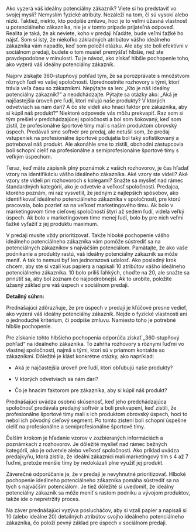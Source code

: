 Ako vyzerá váš ideálny potenciálny zákazník? Viete si ho predstaviť vo svojej mysli? Nemyslím fyzické atribúty. Nezáleží na tom, či sú vysokí alebo nízki. Taktiež, niekto, kto podpíše zmluvu, hoci je to veľmi úžasná vlastnosť u potenciálneho zákazníka, nie je v tomto prípade prijateľná odpoveď. Realita je taká, že ak neviete, koho v predaji hľadáte, bude veľmi ťažké ho nájsť. Som si istý, že niekoľko základných atribútov vášho ideálneho zákazníka vám napadlo, keď som položil otázku. Ale aby ste boli efektívni v sociálnom predaji, budete o tom musieť premýšľať hlbšie, než ste pravdepodobne v minulosti. Tu je návod, ako získať hlbšie pochopenie toho, ako vyzerá váš ideálny potenciálny zákazník.

Najprv získajte 360-stupňový pohľad tým, že sa porozprávate s množstvom rôznych ľudí vo vašej spoločnosti. Uprednostnite rozhovory s tými, ktorí trávia veľa času so zákazníkmi. Nepýtajte sa len: „Kto je náš ideálny potenciálny zákazník?“ a neodchádzajte. Pýtajte sa otázky ako: „Aká je najčastejšia úroveň pre ľudí, ktorí milujú naše produkty? V ktorých odvetviach sa nám darí? A čo ste videli ako hnací faktor pre zákazníka, aby si kúpil náš produkt?“ Niektoré odpovede vás môžu prekvapiť. Raz som si tým prešiel v predchádzajúcej spoločnosti a bol som šokovaný, keď som zistil, že profesionálne športové tímy mali s naším produktom obrovský úspech. Predávali sme softvér pre predaj, ale netušil som, že predaj vstupeniek na profesionálne športové podujatia bol taký sofistikovaný a potreboval náš produkt. Ale akonáhle sme to zistili, obchodní zástupcovia boli schopní cieliť na profesionálne a semiprofesionálne športové tímy s veľkým úspechom.

Teraz, keď máte zápisník plný poznámok z vašich rozhovorov, je čas hľadať vzory na identifikáciu vášho ideálneho zákazníka. Aké vzory ste videli? Aké vzory ste videli pri rozhovoroch s kolegami? Snažte sa myslieť nad rámec štandardných kategórií, ako je odvetvie a veľkosť spoločnosti. Predajca, ktorého poznám, mi raz vysvetlil, že jedným z najlepších spôsobov, ako identifikovať ideálneho potenciálneho zákazníka v spoločnosti, pre ktorú pracovala, bolo pozrieť sa na veľkosť marketingového tímu. Ak bolo v marketingovom tíme cieľovej spoločnosti štyri až sedem ľudí, videla veľký úspech. Ak bolo v marketingovom tíme menej ľudí, bolo by pre nich veľmi ťažké vyťažiť z jej produktu maximum.

V predaji musíte vždy prioritizovať. Takže hlboké pochopenie vášho ideálneho potenciálneho zákazníka vám pomôže sústrediť sa na potenciálnych zákazníkov s najväčším potenciálom. Pamätajte, že ako vaše podnikanie a produkty rastú, váš ideálny potenciálny zákazník sa môže meniť. A tak to nemusí byť len jednorazová udalosť. Ako posledný krok chcem, aby ste si vzali kus papiera a napísali 10 atribútov vášho ideálneho potenciálneho zákazníka. 10 bolo príliš ľahkých, choďte na 20, ale snažte sa prinútiť sa, aby bol zoznam čo najpodrobnejší. Ak to urobíte, položíte úžasný základ pre váš úspech v sociálnom predaji.

**Detailný súhrn:**

Prednášajúci zdôrazňuje, že pre úspech v predaji je kľúčové presne vedieť, ako vyzerá váš ideálny potenciálny zákazník. Nejde o fyzické vlastnosti ani o jednoduché kritérium, či podpíše zmluvu. Namiesto toho je potrebné hlbšie pochopenie.

Pre získanie tohto hlbšieho pochopenia odporúča získať „360-stupňový pohľad“ na ideálneho zákazníka. To zahŕňa rozhovory s rôznymi ľuďmi vo vlastnej spoločnosti, najmä s tými, ktorí sú v priamom kontakte so zákazníkmi. Dôležité je klásť konkrétne otázky, ako napríklad:

- Aká je najčastejšia úroveň pre ľudí, ktorí obľubujú naše produkty?
    
- V ktorých odvetviach sa nám darí?
    
- Čo je hnacím faktorom pre zákazníka, aby si kúpil náš produkt?
    

Prednášajúci uvádza osobnú skúsenosť, keď jeho predchádzajúca spoločnosť predávala predajný softvér a boli prekvapení, keď zistili, že profesionálne športové tímy mali s ich produktom obrovský úspech, hoci to nebol ich pôvodný cieľový segment. Po tomto zistení boli schopní úspešne cieliť na profesionálne a semiprofesionálne športové tímy.

Ďalším krokom je hľadanie vzorov v zozbieraných informáciách a poznámkach z rozhovorov. Je dôležité myslieť nad rámec bežných kategórií, ako je odvetvie alebo veľkosť spoločnosti. Ako príklad uvádza predajkyňu, ktorá zistila, že ideálni zákazníci mali marketingový tím s 4 až 7 ľuďmi, pretože menšie tímy by nedokázali plne využiť jej produkt.

Záverečné odporúčanie je, že v predaji je nevyhnutné prioritizovať. Hlboké pochopenie ideálneho potenciálneho zákazníka pomáha sústrediť sa na tých s najväčším potenciálom. Je tiež dôležité si uvedomiť, že ideálny potenciálny zákazník sa môže meniť s rastom podniku a vývojom produktov, takže ide o nepretržitý proces.

Na záver prednášajúci vyzýva poslucháčov, aby si vzali papier a napísali si 10 (alebo ideálne 20) detailných atribútov svojho ideálneho potenciálneho zákazníka, čo položí pevný základ pre úspech v sociálnom predaji.